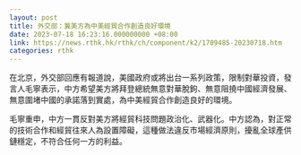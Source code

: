 ```yaml
---
layout: post
title: 外交部：冀美方為中美經貿合作創造良好環境
date: 2023-07-18 16:23:16.000000000 +08:00
link: https://news.rthk.hk/rthk/ch/component/k2/1709485-20230718.htm
categories: rthk
---
```


在北京，外交部回應有報道說，美國政府或將出台一系列政策，限制對華投資，發言人毛寧表示，中方希望美方將拜登總統無意對華脫鉤、無意阻撓中國經濟發展、無意圍堵中國的承諾落到實處，為中美經貿合作創造良好的環境。

毛寧重申，中方一貫反對美方將經貿科技問題政治化、武器化。中方認為，對正常的技術合作和經貿往來人為設置障礙，這種做法違反市場經濟原則，擾亂全球產供鏈穩定，不符合任何一方的利益。
